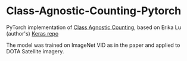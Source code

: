 # Class-Agnostic-Counting-Pytorch
PyTorch implementation of [Class Agnostic Counting](https://arxiv.org/abs/1811.00472), based on Erika Lu (author's) [Keras repo](https://github.com/erikalu/class-agnostic-counting)

The model was trained on ImageNet VID as in the paper and applied to DOTA Satellite imagery.

